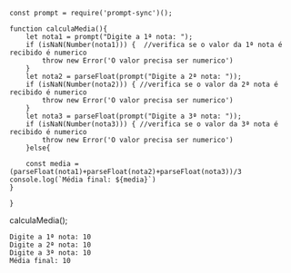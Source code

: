  	const prompt = require('prompt-sync')();
 	
 	function calculaMedia(){
 	    let nota1 = prompt("Digite a 1ª nota: ");
 	    if (isNaN(Number(nota1))) {  //verifica se o valor da 1ª nota é recibido é numerico
 	  	    throw new Error('O valor precisa ser numerico')
 	    }
 	    let nota2 = parseFloat(prompt("Digite a 2ª nota: "));
 	    if (isNaN(Number(nota2))) { //verifica se o valor da 2ª nota é  recibido é numerico
 	        throw new Error('O valor precisa ser numerico')
 	    }
 	    let nota3 = parseFloat(prompt("Digite a 3ª nota: "));
 	    if (isNaN(Number(nota3))) { //verifica se o valor da 3ª nota é  recibido é numerico
 	        throw new Error('O valor precisa ser numerico')
 	    }else{
 	
 		const media = (parseFloat(nota1)+parseFloat(nota2)+parseFloat(nota3))/3
 	console.log(`Média final: ${media}`)
 	} 
 	
 	}


calculaMedia();

    Digite a 1ª nota: 10
    Digite a 2ª nota: 10
    Digite a 3ª nota: 10
    Média final: 10
